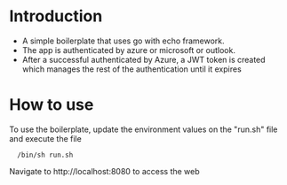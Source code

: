 # Introduction

 + A simple boilerplate that uses go with echo framework. 
 + The app is authenticated by azure or microsoft or outlook.
 + After a successful authenticated by Azure, a JWT token is created which manages the rest of the authentication until it expires

# How to use
To use the boilerplate, update the environment values on the "run.sh" file and execute the file
  ```
    /bin/sh run.sh
  ```
Navigate to http://localhost:8080 to access the web

